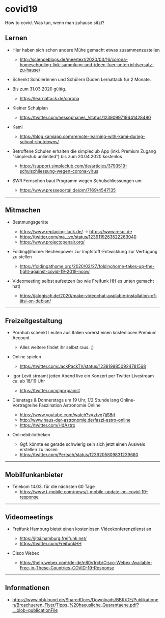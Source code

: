 # covid19
How to covid. Was tun, wenn man zuhause sitzt?

## Lernen

* Hier haben sich schon andere Mühe gemacht etwas zusammenzustellen
  * http://scienceblogs.de/meertext/2020/03/16/corona-homeschooling-link-sammlung-und-ideen-fuer-unterrichtsersatz-zu-hause/

* Schenkt Schülerinnen und Schülern Duden Lernattack für 2 Monate.
* Bis zum 31.03.2020 gültig.
  * https://learnattack.de/corona

* Kleiner Schulplan
  * https://twitter.com/hessophanes_/status/1239099719441428480

* Kami
  * https://blog.kamiapp.com/remote-learning-with-kami-during-school-shutdowns/

* Betroffene Schulen erhalten die simpleclub App (inkl. Premium Zugang "simpleclub unlimited") bis zum 20.04.2020 kostenlos
  * https://support.simpleclub.com/de/articles/3793519-schulschliessung-wegen-corona-virus

* SWR Fernsehen baut Programm wegen Schulschliessungen um
  * https://www.presseportal.de/pm/7169/4547135

----------------------------------------------------
## Mitmachen

* Beatmungsgeräte
  * https://www.replacing-luck.de/ -> https://www.respi.de
  * https://twitter.com/ma__vo/status/1239119263522263040
  * https://www.projectopenair.org/

* Folding@home: Rechenpower zur Impfstoff-Entwicklung zur Verfügung zu stellen
  * https://foldingathome.org/2020/02/27/foldinghome-takes-up-the-fight-against-covid-19-2019-ncov/

* Videomeeting selbst aufsetzen (so wie Freifunk HH es unten gemacht hat)
  * https://jalogisch.de/2020/make-videochat-available-installation-of-jitsi-on-debian/

----------------------------------------------------
## Freizeitgestaltung

* Pornhub schenkt Leuten aus Italien vorerst einen kostenlosen Premium Account
  * Alles weitere findet ihr selbst raus. ;)


* Online spielen
  * https://twitter.com/JackPackTV/status/1239199850924781568

* Igor Levit streamt jeden Abend live ein Konzert per Twitter Livestream ca. ab 18/19 Uhr
   * https://twitter.com/igorpianist

* Dienstags & Donnerstags um 19 Uhr, 1/2 Stunde lang Online-Vortragreihe Faszination Astronomie Online
  * https://www.youtube.com/watch?v=ztvg7jjSBrI
  * http://www.haus-der-astronomie.de/faszi-astro-online
  * https://twitter.com/HdAstro

* Onlinebibliotheken
  * Ggf. könnte es gerade schwierig sein sich jetzt einen Ausweis erstellen zu lassen
  * https://twitter.com/Pertsch/status/1239205809831239680
  
  
----------------------------------------------------
## Mobilfunkanbieter

* Telekom 14.03. für die nächsten 60 Tage
  * https://www.t-mobile.com/news/t-mobile-update-on-covid-19-response

----------------------------------------------------
## Videomeetings

* Freifunk Hamburg bietet einen kostenlosen Videokonferenzdienst an
  * https://jitsi.hamburg.freifunk.net/
  * https://twitter.com/FreifunkHH

* Cisco Webex
  * https://help.webex.com/de-de/n80v1rcb/Cisco-Webex-Available-Free-in-These-Countries-COVID-19-Response

----------------------------------------------------
## Informationen

* https://www.bbk.bund.de/SharedDocs/Downloads/BBK/DE/Publikationen/Broschueren_Flyer/Tipps_%20haeusliche_Quarantaene.pdf?__blob=publicationFile
